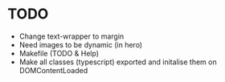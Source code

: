 # TODO

- Change text-wrapper to margin
- Need images to be dynamic (in hero)
- Makefile (TODO & Help)
- Make all classes (typescript) exported and initalise them on DOMContentLoaded
